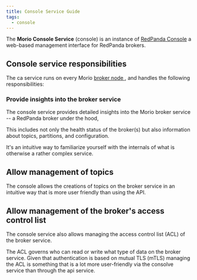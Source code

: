 ```yaml
---
title: Console Service Guide
tags:
  - console
---
```


The **Morio Console Service** (console) is an instance of [RedPanda
Console](https://www.redpanda.com/redpanda-console-kafka-ui) a web-based
management interface for RedPanda brokers.

## Console service responsibilities

The ca service runs on every Morio [broker node
](/docs/reference/terminology/broker-node/), and handles the following
responsibilities:

### Provide insights into the broker service

The console service provides detailed insights into the Morio broker service --
a RedPanda broker under the hood,

This includes not only the health status of the broker(s) but also information
about topics, partitions, and configuration.

It's an intuitive way to familiarize yourself with the internals of what is
otherwise a rather complex service.

## Allow management of topics

The console allows the creations of topics on the broker service in an
intuitive way that is more user friendly than using the API.

## Allow management of the broker's access control list

The console service also allows managing the access control list (ACL) of the
broker service.

The ACL governs who can read or write what type of data on the broker service.
Given that authentication is based on mutual TLS (mTLS) managing the ACL is
something that is a lot more user-friendly via the consolve service than
through the api service.
